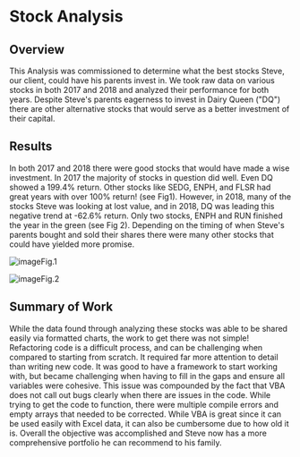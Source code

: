 # Stock Analysis

## Overview

This Analysis was commissioned to determine what the best stocks Steve, our client, could have his parents invest in. We took raw data on various stocks in both 2017 and 2018 and analyzed their performance for both years. Despite Steve's parents eagerness to invest in Dairy Queen ("DQ") there are other alternative stocks that would serve as a better investment of their capital.

## Results
In both 2017 and 2018 there were good stocks that would have made a wise investment. In 2017 the majority of stocks in question did well. Even DQ showed a 199.4% return. Other stocks like SEDG, ENPH, and FLSR had great years with over 100% return! (see Fig1). However, in 2018, many of the stocks Steve was looking at lost value, and in 2018, DQ was leading this negative trend at -62.6% return. Only two stocks, ENPH and RUN finished the year in the green (see Fig 2). Depending on the timing of when Steve's parents bought and sold their shares there were many other stocks that could have yielded more promise.

![image](https://user-images.githubusercontent.com/91395269/144770704-906ba214-e658-4850-8f04-0a7ab9187b2c.png)Fig.1

![image](https://user-images.githubusercontent.com/91395269/144770922-3b78c771-f80e-4b3f-88d0-74beab23321d.png)Fig.2

## Summary of Work
While the data found through analyzing these stocks was able to be shared easily via formatted charts, the work to get there was not simple! Refactoring code is a difficult process, and can be challenging when compared to starting from scratch. It required far more attention to detail than writing new code. It was good to have a framework to start working with, but became challenging when having to fill in the gaps and ensure all variables were cohesive. This issue was compounded by the fact that VBA does not call out bugs clearly when there are issues in the code. While trying to get the code to function, there were multiple compile errors and empty arrays that needed to be corrected. While VBA is great since it can be used easily with Excel data, it can also be cumbersome due to how old it is. Overall the objective was accomplished and Steve now has a more comprehensive portfolio he can recommend to his family.





